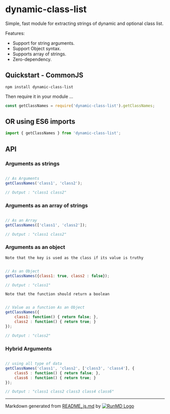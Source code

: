 
# dynamic-class-list

Simple, fast module for extracting strings of dynamic and optional class list.

Features:

* Support for string arguments.
* Support Object syntax.
* Supports array of strings.
* Zero-dependency.

## Quickstart - CommonJS

```shell
npm install dynamic-class-list
```

Then require it in your module ...


```javascript
const getClassNames = require('dynamic-class-list').getClassNames;
```

## OR using ES6 imports


```javascript
import { getClassNames } from 'dynamic-class-list';
```

## API

### Arguments as strings

```javascript

// As Arguments
getClassNames('class1', 'class2');

// Output : "class1 class2"
```

### Arguments as an array of strings


```javascript

// As an Array
getClassNames(['class1', 'class2']);

// Output : "class1 class2"
```

### Arguments as an object

`Note that the key is used as the class if its value is truthy`

```javascript

// As an Object
getClassNames({class1: true, class2 : false});

// Output : "class1"
```

`Note that the function should return a boolean`

```javascript

// Value as a function As an Object
getClassNames({ 
    class1: function() { return false; },
    class2 : function() { return true; }
});

// Output : "class2"
```

### Hybrid Arguments

```javascript

// using all type of data
getClassNames('class1', 'class2', ['class3', 'class4'], { 
    class5 : function() { return false; },
    class6 : function() { return true; }
});

// Output : "class1 class2 class3 class4 class6"
```

----
Markdown generated from [README_js.md](README_js.md) by [![RunMD Logo](http://i.imgur.com/h0FVyzU.png)](https://github.com/broofa/runmd)